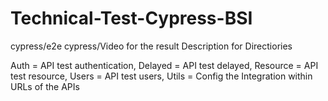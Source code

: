 # Technical-Test-Cypress-BSI

cypress/e2e
cypress/Video for the result
Description for Directiories

Auth = API test authentication, Delayed = API test delayed, Resource = API test resource, Users = API test users, Utils = Config the Integration within URLs of the APIs

